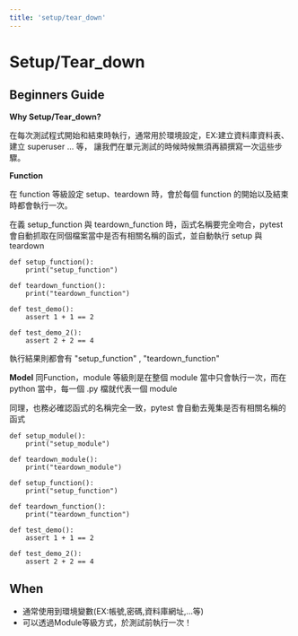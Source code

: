 ```yaml
---
title: 'setup/tear_down'
---
```


Setup/Tear_down
===

## Beginners Guide

**Why Setup/Tear_down?**

在每次測試程式開始和結束時執行，通常用於環境設定，EX:建立資料庫資料表、建立 superuser ... 等，
讓我們在單元測試的時候時候無須再額撰寫一次這些步驟。

**Function**

在 function 等級設定 setup、teardown 時，會於每個 function 的開始以及結束時都會執行一次。

在義 setup_function 與 teardown_function 時，函式名稱要完全吻合，pytest 會自動抓取在同個檔案當中是否有相關名稱的函式，並自動執行 setup 與 teardown

```
def setup_function():
    print("setup_function")

def teardown_function():
    print("teardown_function")

def test_demo():
    assert 1 + 1 == 2

def test_demo_2():
    assert 2 + 2 == 4
```
執行結果則都會有 "setup_function" , "teardown_function"

**Model**
同Function，module 等級則是在整個 module 當中只會執行一次，而在 python 當中，每一個 .py 檔就代表一個 module

同理，也務必確認函式的名稱完全一致，pytest 會自動去蒐集是否有相關名稱的函式
```
def setup_module():
    print("setup_module")

def teardown_module():
    print("teardown_module")

def setup_function():
    print("setup_function")

def teardown_function():
    print("teardown_function")

def test_demo():
    assert 1 + 1 == 2

def test_demo_2():
    assert 2 + 2 == 4
```

## When 
- 通常使用到環境變數(EX:帳號,密碼,資料庫網址,...等)
- 可以透過Module等級方式，於測試前執行一次！